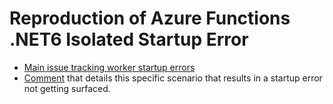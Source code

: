 # Reproduction of Azure Functions .NET6 Isolated Startup Error

- [Main issue tracking worker startup errors](https://github.com/Azure/azure-functions-host/issues/8025#issuecomment-1054864600)
- [Comment](https://github.com/Azure/azure-functions-dotnet-worker/issues/747#issuecomment-1042465092) that details this specific scenario that results in a startup error not getting surfaced.
